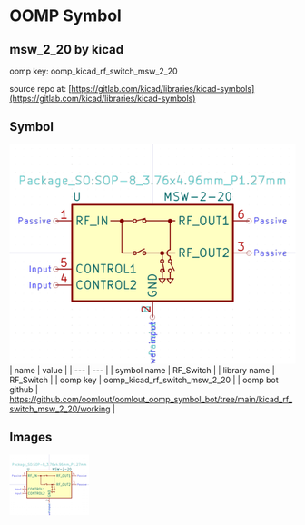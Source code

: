 # OOMP Symbol  
## msw_2_20  by kicad  
  
oomp key: oomp_kicad_rf_switch_msw_2_20  
  
source repo at: [https://gitlab.com/kicad/libraries/kicad-symbols](https://gitlab.com/kicad/libraries/kicad-symbols)  
## Symbol  
  
[![working.png](working_600.png)](working.png)  
| name | value | 
| --- | --- | 
| symbol name | RF_Switch | 
| library name | RF_Switch | 
| oomp key | oomp_kicad_rf_switch_msw_2_20 | 
| oomp bot github | https://github.com/oomlout/oomlout_oomp_symbol_bot/tree/main/kicad_rf_switch_msw_2_20/working | 
## Images  
  
[![working.png](working_140.png)](working.png)  
